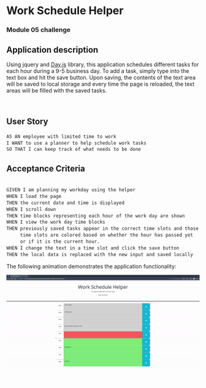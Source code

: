 # Work Schedule Helper
### Module 05 challenge

## Application description

Using jquery and [Day.js](https://day.js.org/en/) library, this application schedules different tasks for each hour during a 9-5 business day.  To add a task, simply type into the text box and hit the save button.  Upon saving, the contents of the text area will be saved to local storage and every time the page is reloaded, the text areas will be filled with the saved tasks.

<br>

## User Story

```md
AS AN employee with limited time to work
I WANT to use a planner to help schedule work tasks
SO THAT I can keep track of what needs to be done
```

## Acceptance Criteria

```md

GIVEN I am planning my workday using the helper
WHEN I load the page
THEN the current date and time is displayed
WHEN I scroll down
THEN time blocks representing each hour of the work day are shown
WHEN I view the work day time blocks
THEN previously saved tasks appear in the correct time slots and those
     time slots are colored based on whether the hour has passed yet 
     or if it is the current hour.
WHEN I change the text in a time slot and click the save button
THEN the local data is replaced with the new input and saved locally

```

The following animation demonstrates the application functionality:

![A demonstration of user deleting and adding new tasks to the calendar](./Assets/Work-schedule-helper-test.gif)